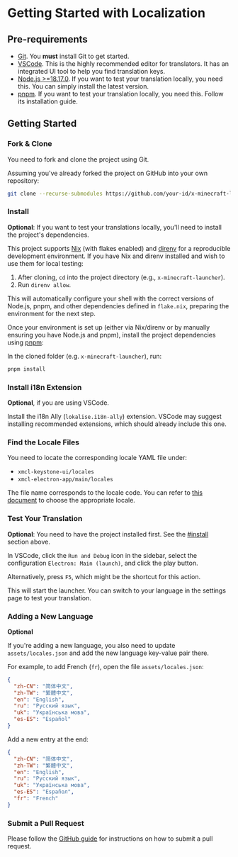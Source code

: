 # Getting Started with Localization

## Pre-requirements

- [Git](https://git-scm.com/). You **must** install Git to get started.
- [VSCode](https://code.visualstudio.com/). This is the highly recommended editor for translators. It has an integrated UI tool to help you find translation keys.
- [Node.js >=18.17.0](https://nodejs.org/dist/v18.17.0/). If you want to test your translation locally, you need this. You can simply install the latest version.
- [pnpm](https://pnpm.io/installation). If you want to test your translation locally, you need this. Follow its installation guide.

## Getting Started

### Fork & Clone

You need to fork and clone the project using Git.

Assuming you've already forked the project on GitHub into your own repository:

```bash
git clone --recurse-submodules https://github.com/your-id/x-minecraft-launcher
```

### Install

**Optional**: If you want to test your translations locally, you'll need to install the project's dependencies.

This project supports [Nix](https://nixos.org/download.html) (with flakes enabled) and [direnv](https://direnv.net/docs/installation.html) for a reproducible development environment. If you have Nix and direnv installed and wish to use them for local testing:

1. After cloning, `cd` into the project directory (e.g., `x-minecraft-launcher`).
2. Run `direnv allow`.

This will automatically configure your shell with the correct versions of Node.js, pnpm, and other dependencies defined in `flake.nix`, preparing the environment for the next step.

Once your environment is set up (either via Nix/direnv or by manually ensuring you have Node.js and pnpm), install the project dependencies using [pnpm](https://pnpm.io/):

In the cloned folder (e.g. `x-minecraft-launcher`), run:

```bash
pnpm install
```

### Install i18n Extension

**Optional**, if you are using VSCode.

Install the i18n Ally (`lokalise.i18n-ally`) extension. VSCode may suggest installing recommended extensions, which should already include this one.

### Find the Locale Files

You need to locate the corresponding locale YAML file under:

- `xmcl-keystone-ui/locales`
- `xmcl-electron-app/main/locales`

The file name corresponds to the locale code. You can refer to [this document](http://man.hubwiz.com/docset/electron.docset/Contents/Resources/Documents/docs/api/locales.html) to choose the appropriate locale.

### Test Your Translation

**Optional**: You need to have the project installed first. See the [#install](#install) section above.

In VSCode, click the `Run and Debug` icon in the sidebar, select the configuration `Electron: Main (launch)`, and click the play button.

Alternatively, press `F5`, which might be the shortcut for this action.

This will start the launcher. You can switch to your language in the settings page to test your translation.

### Adding a New Language

**Optional**

If you're adding a new language, you also need to update `assets/locales.json` and add the new language key-value pair there.

For example, to add French (`fr`), open the file `assets/locales.json`:

```json
{
  "zh-CN": "简体中文",
  "zh-TW": "繁體中文",
  "en": "English",
  "ru": "Русский язык",
  "uk": "Українська мова",
  "es-ES": "Español"
}
```

Add a new entry at the end:

```json
{
  "zh-CN": "简体中文",
  "zh-TW": "繁體中文",
  "en": "English",
  "ru": "Русский язык",
  "uk": "Українська мова",
  "es-ES": "Españол",
  "fr": "French"
}
```

### Submit a Pull Request

Please follow the [GitHub guide](https://docs.github.com/en/pull-requests/collaborating-with-pull-requests/proposing-changes-to-your-work-with-pull-requests/creating-a-pull-request) for instructions on how to submit a pull request.

